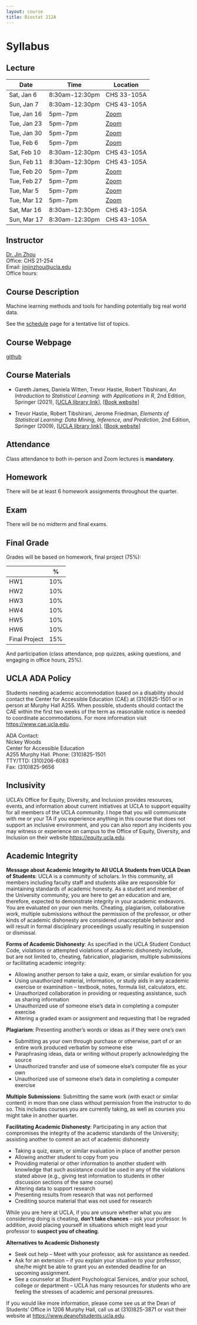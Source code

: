 ```yaml
---
layout: course
title: Biostat 212A
---
```


# Syllabus

## Lecture

| Date         | Time          | Location                                   |
|--------------|---------------|--------------------------------------------|
| Sat, Jan 6   | 8:30am-12:30pm | CHS 33-105A                                |
| Sun, Jan 7   | 8:30am-12:30pm | CHS 43-105A                                |
| Tue, Jan 16  | 5pm-7pm | [Zoom](https://ucla.zoom.us/j/95767445277) |
| Tue, Jan 23  | 5pm-7pm | [Zoom](https://ucla.zoom.us/j/95767445277) |
| Tue, Jan 30  | 5pm-7pm | [Zoom](https://ucla.zoom.us/j/95767445277) |
| Tue, Feb 6   | 5pm-7pm | [Zoom](https://ucla.zoom.us/j/95767445277) |
| Sat, Feb 10  | 8:30am-12:30pm | CHS 43-105A                                |
| Sun, Feb 11  | 8:30am-12:30pm | CHS 43-105A                                |
| Tue, Feb 20  | 5pm-7pm | [Zoom](https://ucla.zoom.us/j/95767445277) |
| Tue, Feb 27  | 5pm-7pm | [Zoom](https://ucla.zoom.us/j/95767445277) |
| Tue, Mar 5   | 5pm-7pm | [Zoom](https://ucla.zoom.us/j/95767445277) |
| Tue, Mar 12  | 5pm-7pm | [Zoom](https://ucla.zoom.us/j/95767445277) |
| Sat, Mar 16  | 8:30am-12:30pm | CHS 43-105A                                |
| Sun, Mar 17  | 8:30am-12:30pm | CHS 43-105A                                |

## Instructor

[Dr. Jin Zhou](https://ph.ucla.edu/about/faculty-staff-directory/jin-zhou)  
Office: CHS 21-254  
Email: <jinjinzhou@ucla.edu>  
Office hours:   

## Course Description

Machine learning methods and tools for handling potentially big real world data.

See the [schedule](https://ucla-biostat-212a.giTueb.io/2024winter/schedule/schedule.html) page for a tentative list of topics.

## Course Webpage

[github](https://github.com/ucla-biostat-212a/2024winter)

## Course Materials

* Gareth James, Daniela Witten, Trevor Hastie, Robert Tibshirani, _An Introduction to Statistical Learning: with Applications in R_, 2nd Edition, Springer (2021), \[[UCLA library link](https://search.library.ucla.edu/permalink/01UCS_LAL/17p22dp/alma9917455728606531)\], \[[Book website](https://www.statlearning.com/)\]

* Trevor Hastie, Robert Tibshirani, Jerome Friedman, _Elements of Statistical Learning: Data Mining, Inference, and Prediction_, 2nd Edition, Springer (2009), \[[UCLA library link](https://search.library.ucla.edu/permalink/01UCS_LAL/17p22dp/alma9914833914706531)\], \[[Book website](https://hastie.su.domains/ElemStatLearn/)\]

## Attendance

Class attendance to both in-person and Zoom lectures is **mandatory**.

## Homework

There will be at least 6 homework assignments throughout the quarter.  

## Exam

There will be no midterm and final exams.  

## Final Grade

Grades will be based on homework, final project (75%):

|         | %          | 
|--------------|---------------|
| HW1  | 10% | 
| HW2  | 10% | 
| HW3  | 10% | 
| HW4  | 10% | 
| HW5  | 10% | 
| HW6  | 10% | 
| Final Project  | 15% | 

And participation (class attendance, pop quizzes, asking questions, and engaging in office hours, 25%).

## UCLA ADA Policy 

Students needing academic accommodation based on a disability should contact the Center for Accessible Education (CAE) at (310)825-1501 or in person at Murphy Hall A255. When possible, students should contact the CAE within the first two weeks of the term as reasonable notice is needed to coordinate accommodations. For more information visit <https://www.cae.ucla.edu>.

ADA Contact:  
Nickey Woods   
Center for Accessible Education  
A255 Murphy Hall. 
Phone: (310)825-1501  
TTY/TTD: (310)206-6083  
Fax: (310)825-9656  

## Inclusivity

UCLA’s Office for Equity, Diversity, and Inclusion provides resources, events, and information about current initiatives at UCLA to support equality for all members of the UCLA community. I hope that you will communicate with me or your TA if you experience anything in this course that does not support an inclusive environment, and you can also report any incidents you may witness or experience on campus to the Office of Equity, Diversity, and Inclusion on their website <https://equity.ucla.edu>.

## Academic Integrity

**Message about Academic Integrity to All UCLA Students from UCLA Dean of Students**: UCLA is a community of scholars. In this community, all members including faculty staff and students alike are responsible for maintaining standards of academic honesty. As a student and member of the University community, you are here to get an education and are, therefore, expected to demonstrate integrity in your academic endeavors. You are evaluated on your own merits. Cheating, plagiarism, collaborative work, multiple submissions without the permission of the professor, or other kinds of academic dishonesty are considered unacceptable behavior and will result in formal disciplinary proceedings usually resulting in suspension or dismissal.

**Forms of Academic Dishonesty**: As specified in the UCLA Student Conduct Code, violations or attempted violations of academic dishonesty include, but are not limited to, cheating, fabrication, plagiarism, multiple submissions or facilitating academic integrity:   
* Allowing another person to take a quiz, exam, or similar evalution for you  
* Using unauthorized material, information, or study aids in any academic exercise or examination – textbook, notes, formula list, calculators, etc.  
* Unauthorized collaboration in providing or requesting assistance, such as sharing information   
* Unauthorized use of someone else’s data in completing a computer exercise  
* Altering a graded exam or assignment and requesting that I be regraded

**Plagiarism**: Presenting another’s words or ideas as if they were one’s own  
* Submitting as your own through purchase or otherwise, part of or an entire work produced verbatim by someone else  
* Paraphrasing ideas, data or writing without properly acknowledging the source  
* Unauthorized transfer and use of someone else’s computer file as your own  
* Unauthorized use of someone else’s data in completing a computer exercise  

**Multiple Submissions**: Submitting the same work (with exact or similar content) in more than one class without permission from the instructor to do so. This includes courses you are currently taking, as well as courses you might take in another quarter.

**Facilitating Academic Dishonesty**: Participating in any action that compromises the integrity of the academic standards of the University; assisting another to commit an act of academic dishonesty   
* Taking a quiz, exam, or similar evaluation in place of another person   
* Allowing another student to copy from you  
* Providing material or other information to another student with knowledge that such assistance could be used in any of the violations stated above (e.g., giving test information to students in other discussion sections of the same course)  
* Altering data to support research  
* Presenting results from research that was not performed  
* Crediting source material that was not used for research  

While you are here at UCLA, if you are unsure whether what you are considering doing is cheating, **don’t take chances** – ask your professor. In addition, avoid placing yourself in situations which might lead your professor to **suspect you of cheating**.

**Alternatives to Academic Dishonesty**

* Seek out help – Meet with your professor, ask for assistance as needed.  
* Ask for an extension – if you explain your situation to your professor, she/he might be able to grant you an extended deadline for an upcoming assignment.  
*	See a counselor at Student Psychological Services, and/or your school, college or department – UCLA has many resources for students who are feeling the stresses of academic and personal pressures. 

If you would like more information, please come see us at the Dean of Students’ Office in 1206 Murphy Hall, call us at (310)825-3871 or visit their website at <https://www.deanofstudents.ucla.edu>.

